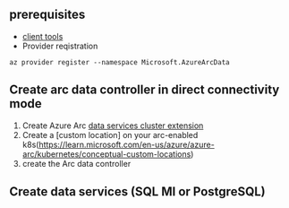 ## prerequisites
- [client tools](https://learn.microsoft.com/en-us/azure/azure-arc/data/install-client-tools)
- Provider reqistration
```shell
az provider register --namespace Microsoft.AzureArcData
```

## Create arc data controller in direct connectivity mode
1. Create Azure Arc [data services cluster extension](https://learn.microsoft.com/en-us/azure/azure-arc/kubernetes/conceptual-extensions)
2. Create a [custom location] on your arc-enabled k8s(https://learn.microsoft.com/en-us/azure/azure-arc/kubernetes/conceptual-custom-locations)
3. create the Arc data controller

## Create data services (SQL MI or PostgreSQL)